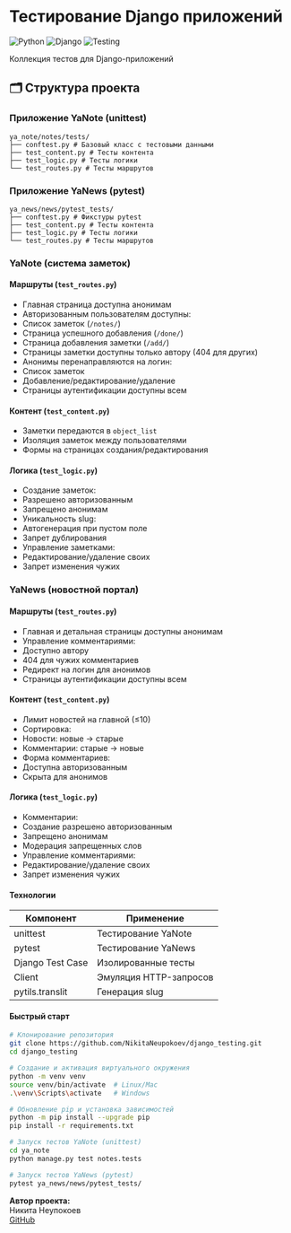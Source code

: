 # Тестирование Django приложений

![Python](https://img.shields.io/badge/Python-3.9+-blue)
![Django](https://img.shields.io/badge/Django-3.2+-green)
![Testing](https://img.shields.io/badge/Testing-unittest%20%7C%20pytest-yellow)

Коллекция тестов для Django-приложений

## 🗂 Структура проекта

### Приложение YaNote (unittest)
```
ya_note/notes/tests/
├── conftest.py # Базовый класс с тестовыми данными
├── test_content.py # Тесты контента
├── test_logic.py # Тесты логики
└── test_routes.py # Тесты маршрутов
```

### Приложение YaNews (pytest)
```
ya_news/news/pytest_tests/
├── conftest.py # Фикстуры pytest
├── test_content.py # Тесты контента
├── test_logic.py # Тесты логики
└── test_routes.py # Тесты маршрутов
```


### YaNote (система заметок)

#### Маршруты (`test_routes.py`)
-  Главная страница доступна анонимам
-  Авторизованным пользователям доступны:
  - Список заметок (`/notes/`)
  - Страница успешного добавления (`/done/`)
  - Страница добавления заметки (`/add/`)
-  Страницы заметки доступны только автору (404 для других)
-  Анонимы перенаправляются на логин:
  - Список заметок
  - Добавление/редактирование/удаление
-  Страницы аутентификации доступны всем

#### Контент (`test_content.py`)
-  Заметки передаются в `object_list`
-  Изоляция заметок между пользователями
-  Формы на страницах создания/редактирования

#### Логика (`test_logic.py`)
-  Создание заметок:
  - Разрешено авторизованным
  - Запрещено анонимам
-  Уникальность slug:
  - Автогенерация при пустом поле
  - Запрет дублирования
-  Управление заметками:
  - Редактирование/удаление своих
  - Запрет изменения чужих

### YaNews (новостной портал)

#### Маршруты (`test_routes.py`)
-  Главная и детальная страницы доступны анонимам
-  Управление комментариями:
  - Доступно автору
  - 404 для чужих комментариев
  - Редирект на логин для анонимов
-  Страницы аутентификации доступны всем

#### Контент (`test_content.py`)
-  Лимит новостей на главной (≤10)
-  Сортировка:
  - Новости: новые → старые
  - Комментарии: старые → новые
-  Форма комментариев:
  - Доступна авторизованным
  - Скрыта для анонимов

#### Логика (`test_logic.py`)
-  Комментарии:
  - Создание разрешено авторизованным
  - Запрещено анонимам
  - Модерация запрещенных слов
-  Управление комментариями:
  - Редактирование/удаление своих
  - Запрет изменения чужих

#### Технологии

| Компонент        | Применение                          |
|------------------|-------------------------------------|
| unittest         | Тестирование YaNote                 |
| pytest           | Тестирование YaNews                 |
| Django Test Case | Изолированные тесты                 |
| Client           | Эмуляция HTTP-запросов              |
| pytils.translit  | Генерация slug                      |

#### Быстрый старт

```bash
# Клонирование репозитория
git clone https://github.com/NikitaNeupokoev/django_testing.git
cd django_testing

# Создание и активация виртуального окружения
python -m venv venv
source venv/bin/activate  # Linux/Mac
.\venv\Scripts\activate   # Windows

# Обновление pip и установка зависимостей
python -m pip install --upgrade pip
pip install -r requirements.txt

# Запуск тестов YaNote (unittest)
cd ya_note
python manage.py test notes.tests

# Запуск тестов YaNews (pytest)
pytest ya_news/news/pytest_tests/
```

**Автор проекта:**  
Никита Неупокоев  
[GitHub](https://github.com/NikitaNeupokoev)
